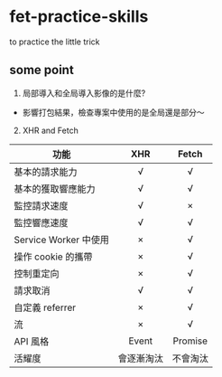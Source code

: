 # fet-practice-skills

to practice the little trick

## some point

1. 局部導入和全局導入影像的是什麼?

- 影響打包結果，檢查專案中使用的是全局還是部分～

2. XHR and Fetch

| 功能                  |    XHR     |  Fetch   |
| --------------------- | :--------: | :------: |
| 基本的請求能力        |     √      |    √     |
| 基本的獲取響應能力    |     √      |    √     |
| 監控請求速度          |     √      |    ×     |
| 監控響應速度          |     √      |    √     |
| Service Worker 中使用 |     ×      |    √     |
| 操作 cookie 的攜帶    |     ×      |    √     |
| 控制重定向            |     ×      |    √     |
| 請求取消              |     √      |    √     |
| 自定義 referrer       |     ×      |    √     |
| 流                    |     ×      |    √     |
| API 風格              |   Event    | Promise  |
| 活耀度                | 會逐漸淘汰 | 不會淘汰 |

